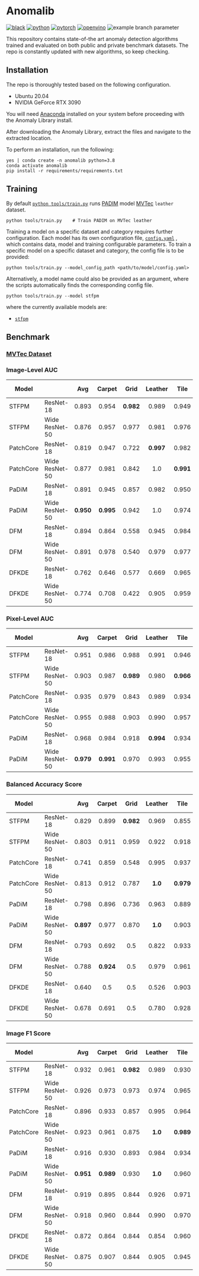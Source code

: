 # Anomalib
[![black](https://img.shields.io/badge/code%20style-black-000000.svg)]()
[![python](https://img.shields.io/badge/python-3.6%2B-green)]()
[![pytorch](https://img.shields.io/badge/pytorch-1.7.1%2B-orange)]()
[![openvino](https://img.shields.io/badge/openvino-2021.4-purple)]()
![example branch parameter](https://github.com/openvinotoolkit/anomalib/actions/workflows/tox.yml/badge.svg?branch=development)


This repository contains state-of-the art anomaly detection algorithms trained and evaluated on both public and private
benchmark datasets. The repo is constantly updated with new algorithms, so keep checking.

## Installation
The repo is thoroughly tested based on the following configuration.
*  Ubuntu 20.04
*  NVIDIA GeForce RTX 3090

You will need [Anaconda](https://www.anaconda.com/products/individual) installed on your system before proceeding with the Anomaly Library install.

After downloading the Anomaly Library, extract the files and navigate to the extracted location.

To perform an installation, run the following:
```
yes | conda create -n anomalib python=3.8
conda activate anomalib
pip install -r requirements/requirements.txt
```

## Training

By default [`python tools/train.py`](https://gitlab-icv.inn.intel.com/algo_rnd_team/anomaly/-/blob/development/train.py)
runs [PADIM](https://arxiv.org/abs/2011.08785) model [MVTec](https://www.mvtec.com/company/research/datasets/mvtec-ad) `leather` dataset.
```
python tools/train.py    # Train PADIM on MVTec leather
```

Training a model on a specific dataset and category requires further configuration. Each model has its own configuration
file, [`config.yaml`](https://gitlab-icv.inn.intel.com/algo_rnd_team/anomaly/-/blob/development/stfpm/anomalib/models/stfpm/config.yaml)
, which contains data, model and training configurable parameters. To train a specific model on a specific dataset and
category, the config file is to be provided:
```
python tools/train.py --model_config_path <path/to/model/config.yaml>
```

Alternatively, a model name could also be provided as an argument, where the scripts automatically finds the corresponding config file.
```
python tools/train.py --model stfpm
```
where the currently available models are:
*  [`stfpm`](https://gitlab-icv.inn.intel.com/algo_rnd_team/anomaly/tree/samet/stfpm/anomalib/models/stfpm)


## Benchmark

### [MVTec Dataset](https://www.mvtec.com/company/research/datasets/mvtec-ad)

### Image-Level AUC

| Model     |                |    Avg    |  Carpet   |   Grid    |  Leather  |   Tile    |   Wood    |  Bottle   |   Cable   |  Capsule  | Hazelnut  | Metal Nut |   Pill    |   Screw   | Toothbrush | Transistor |  Zipper   |
| --------- | -------------- | :-------: | :-------: | :-------: | :-------: | :-------: | :-------: | :-------: | :-------: | :-------: | :-------: | :-------: | :-------: | :-------: | :--------: | :--------: | :-------: |
| STFPM     | ResNet-18      |   0.893   |   0.954   | **0.982** |   0.989   |   0.949   |   0.961   |   0.979   |   0.838   |   0.759   | **0.999** |   0.956   |   0.705   |   0.835   | **0.997**  |   0.853    |   0.645   |
| STFPM     | Wide ResNet-50 |   0.876   |   0.957   |   0.977   |   0.981   |   0.976   |   0.939   |   0.987   |   0.878   |   0.732   |   0.995   |   0.973   |   0.652   |   0.825   |    0.5     |   0.875    |   0.899   |
| PatchCore | ResNet-18      |   0.819   |   0.947   |   0.722   | **0.997** |   0.982   |   0.988   |   0.972   |   0.810   |   0.586   |   0.981   |   0.631   |   0.780   |   0.482   |   0.827    |   0.733    |   0.844   |
| PatchCore | Wide ResNet-50 |   0.877   |   0.981   |   0.842   |    1.0    | **0.991** |   0.991   |   0.985   |   0.868   |   0.763   |   0.988   |   0.914   |   0.769   |   0.427   |   0.806    |   0.878    | **0.958** |
| PaDiM     | ResNet-18      |   0.891   |   0.945   |   0.857   |   0.982   |   0.950   |   0.976   |   0.994   |   0.844   |   0.901   |   0.750   |   0.961   |   0.863   |   0.759   |   0.889    |   0.920    |   0.780   |
| PaDiM     | Wide ResNet-50 | **0.950** | **0.995** |   0.942   |    1.0    |   0.974   | **0.993** | **0.999** |   0.878   | **0.927** |   0.964   | **0.989** | **0.939** | **0.845** |   0.942    | **0.976**  |   0.882   |
| DFM       | ResNet-18      |   0.894   |   0.864   |   0.558   |   0.945   |   0.984   |   0.946   |   0.994   | **0.913** |   0.871   |   0.979   |   0.941   |   0.838   |   0.761   |    0.95    |   0.911    |   0.949   |
| DFM       | Wide ResNet-50 |   0.891   |   0.978   |   0.540   |   0.979   |   0.977   |   0.974   |   0.990   |   0.891   |   0.931   |   0.947   |   0.839   |   0.809   |   0.700   |   0.911    |   0.915    |   0.981   |
| DFKDE     | ResNet-18      |   0.762   |   0.646   |   0.577   |   0.669   |   0.965   |   0.863   |   0.951   |   0.751   |   0.698   |   0.806   |   0.729   |   0.607   |   0.694   |   0.767    |   0.839    |   0.866   |
| DFKDE     | Wide ResNet-50 |   0.774   |   0.708   |   0.422   |   0.905   |   0.959   |   0.903   |   0.936   |   0.746   |   0.853   |   0.736   |   0.687   |   0.749   |   0.574   |   0.697    |   0.843    |   0.892   |

### Pixel-Level AUC

| Model     |                |    Avg    |  Carpet   |   Grid    |  Leather  |   Tile    |   Wood    |  Bottle   |   Cable   |  Capsule  | Hazelnut  | Metal Nut |   Pill    |   Screw   | Toothbrush | Transistor |  Zipper   |
| --------- | -------------- | :-------: | :-------: | :-------: | :-------: | :-------: | :-------: | :-------: | :-------: | :-------: | :-------: | :-------: | :-------: | :-------: | :--------: | :--------: | :-------: |
| STFPM     | ResNet-18      |   0.951   |   0.986   |   0.988   |   0.991   |   0.946   |   0.949   |   0.971   |   0.898   |   0.962   |   0.981   |   0.942   |   0.878   |   0.983   |   0.983    |   0.838    |   0.972   |
| STFPM     | Wide ResNet-50 |   0.903   |   0.987   | **0.989** |   0.980   | **0.966** |   0.956   |   0.966   |   0.913   |   0.956   |   0.974   |   0.961   |   0.946   | **0.988** |   0.178    |   0.807    |   0.980   |
| PatchCore | ResNet-18      |   0.935   |   0.979   |   0.843   |   0.989   |   0.934   |   0.925   |   0.956   |   0.923   |   0.942   |   0.967   |   0.913   |   0.931   |   0.924   |   0.958    |   0.881    |   0.954   |
| PatchCore | Wide ResNet-50 |   0.955   |   0.988   |   0.903   |   0.990   |   0.957   |   0.936   |   0.972   |   0.950   |   0.968   |   0.974   |   0.960   |   0.948   |   0.917   |   0.969    |   0.913    |   0.976   |
| PaDiM     | ResNet-18      |   0.968   |   0.984   |   0.918   | **0.994** |   0.934   |   0.947   |   0.983   |   0.965   |   0.984   |   0.978   |   0.970   |   0.957   |   0.978   |   0.988    |   0.968    |   0.979   |
| PaDiM     | Wide ResNet-50 | **0.979** | **0.991** |   0.970   |   0.993   |   0.955   | **0.957** | **0.985** | **0.970** | **0.988** | **0.985** | **0.982** | **0.966** | **0.988** | **0.991**  | **0.976**  | **0.986** |

### Balanced Accuracy Score

| Model     |                |    Avg    |  Carpet   |   Grid    | Leather |   Tile    |   Wood    |  Bottle   |   Cable   |  Capsule  | Hazelnut  | Metal Nut |   Pill    |   Screw   | Toothbrush | Transistor |  Zipper   |
| --------- | -------------- | :-------: | :-------: | :-------: | :-----: | :-------: | :-------: | :-------: | :-------: | :-------: | :-------: | :-------: | :-------: | :-------: | :--------: | :--------: | :-------: |
| STFPM     | ResNet-18      |   0.829   |   0.899   | **0.982** |  0.969  |   0.855   |   0.878   |   0.984   |   0.740   |   0.621   | **0.988** |   0.956   |   0.519   |   0.642   | **0.958**  |   0.825    |   0.625   |
| STFPM     | Wide ResNet-50 |   0.803   |   0.911   |   0.959   |  0.922  |   0.918   |   0.781   |   0.959   |   0.775   |   0.587   |   0.955   |   0.904   |   0.538   | **0.710** |    0.5     |   0.846    |   0.780   |
| PatchCore | ResNet-18      |   0.741   |   0.859   |   0.548   |  0.995  |   0.937   | **0.983** |   0.960   | **0.796** |   0.539   |   0.959   |   0.545   |    0.5    |    0.5    |    0.65    |   0.688    |   0.650   |
| PatchCore | Wide ResNet-50 |   0.813   |   0.912   |   0.787   | **1.0** | **0.979** |   0.939   |   0.967   |   0.732   |   0.522   |   0.955   |   0.907   |   0.538   |    0.5    |   0.675    |   0.867    |   0.920   |
| PaDiM     | ResNet-18      |   0.798   |   0.896   |   0.736   |  0.963  |   0.889   |   0.860   |   0.942   |   0.763   |   0.804   |   0.668   |   0.883   |   0.662   |   0.634   |   0.792    |   0.829    |   0.656   |
| PaDiM     | Wide ResNet-50 | **0.897** |   0.977   |   0.870   | **1.0** |   0.903   |   0.965   | **0.975** |   0.787   | **0.913** |   0.904   | **0.961** | **0.868** |   0.703   |   0.875    | **0.929**  |   0.831   |
| DFM       | ResNet-18      |   0.793   |   0.692   |    0.5    |  0.822  |   0.933   |   0.932   |   0.925   |   0.840   |   0.691   |   0.946   |   0.853   |   0.554   |   0.638   |   0.883    |   0.863    |   0.827   |
| DFM       | Wide ResNet-50 |   0.788   | **0.924** |    0.5    |  0.979  |   0.961   |   0.886   |   0.942   |   0.734   |   0.717   |   0.888   |   0.591   |   0.519   |   0.524   |   0.875    |   0.846    | **0.939** |
| DFKDE     | ResNet-18      |   0.640   |    0.5    |    0.5    |  0.526  |   0.903   |   0.810   |   0.927   |   0.601   |   0.522   |   0.666   |    0.5    |    0.5    |   0.524   |   0.608    |   0.796    |   0.718   |
| DFKDE     | Wide ResNet-50 |   0.678   |   0.691   |    0.5    |  0.780  |   0.928   |   0.863   |   0.859   |   0.679   |   0.617   |   0.641   |    0.5    |   0.538   |   0.520   |   0.542    |   0.775    |   0.736   |

### Image F1 Score

| Model     |                |    Avg    |  Carpet   |   Grid    | Leather |   Tile    |   Wood    |  Bottle   |   Cable   |  Capsule  | Hazelnut  | Metal Nut |   Pill    |   Screw   | Toothbrush | Transistor |  Zipper   |
| --------- | -------------- | :-------: | :-------: | :-------: | :-----: | :-------: | :-------: | :-------: | :-------: | :-------: | :-------: | :-------: | :-------: | :-------: | :--------: | :--------: | :-------: |
| STFPM     | ResNet-18      |   0.932   |   0.961   | **0.982** |  0.989  |   0.930   |   0.951   |   0.984   |   0.819   |   0.918   | **0.993** |   0.973   |   0.918   |   0.887   |   0.984    |   0.790    |   0.908   |
| STFPM     | Wide ResNet-50 |   0.926   |   0.973   |   0.973   |  0.974  |   0.965   |   0.929   |   0.976   |   0.853   |   0.920   |   0.972   |   0.974   |   0.922   |   0.884   |   0.833    |   0.815    |   0.931   |
| PatchCore | ResNet-18      |   0.896   |   0.933   |   0.857   |  0.995  |   0.964   | **0.983** |   0.959   |   0.790   |   0.908   |   0.964   |   0.903   |   0.916   |   0.853   |   0.866    |   0.653    |   0.898   |
| PatchCore | Wide ResNet-50 |   0.923   |   0.961   |   0.875   | **1.0** | **0.989** |   0.975   |   0.984   |   0.832   |   0.908   |   0.972   |   0.920   |   0.922   |   0.853   |   0.862    |   0.842    |   0.953   |
| PaDiM     | ResNet-18      |   0.916   |   0.930   |   0.893   |  0.984  |   0.934   |   0.952   |   0.976   |   0.858   |   0.960   |   0.836   |   0.974   |   0.932   |   0.879   |   0.923    |   0.796    |   0.915   |
| PaDiM     | Wide ResNet-50 | **0.951** | **0.989** |   0.930   | **1.0** |   0.960   | **0.983** | **0.992** |   0.856   | **0.982** |   0.937   | **0.978** | **0.946** | **0.895** | **0.952**  | **0.914**  |   0.947   |
| DFM       | ResNet-18      |   0.919   |   0.895   |   0.844   |  0.926  |   0.971   |   0.948   |   0.977   | **0.874** |   0.935   |   0.957   |   0.958   |   0.921   |   0.874   |   0.933    |   0.833    |   0.943   |
| DFM       | Wide ResNet-50 |   0.918   |   0.960   |   0.844   |  0.990  |   0.970   |   0.959   |   0.976   |   0.848   |   0.944   |   0.913   |   0.912   |   0.919   |   0.859   |   0.893    |   0.815    | **0.961** |
| DFKDE     | ResNet-18      |   0.872   |   0.864   |   0.844   |  0.854  |   0.960   |   0.898   |   0.942   |   0.793   |   0.908   |   0.827   |   0.894   |   0.916   |   0.859   |   0.853    |   0.756    |   0.916   |
| DFKDE     | Wide ResNet-50 |   0.875   |   0.907   |   0.844   |  0.905  |   0.945   |   0.914   |   0.946   |   0.790   |   0.914   |   0.817   |   0.894   |   0.922   |   0.855   |   0.845    |   0.722    |   0.910   |
